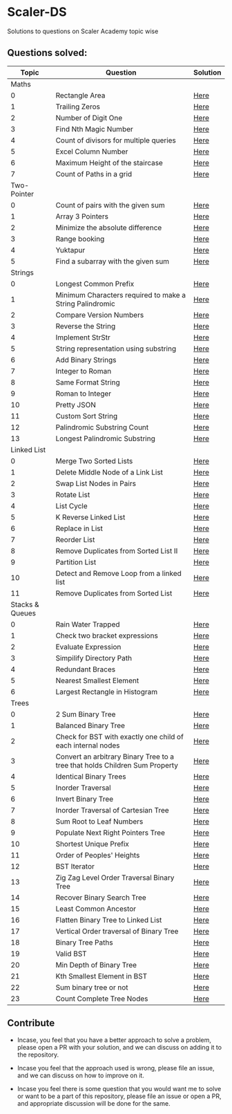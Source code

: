 # Scaler-DS
Solutions to questions on Scaler Academy topic wise

## Questions solved:

| Topic | Question | Solution |
| ----- | -------- | -------- |
| Maths |||
|0| Rectangle Area | [Here](/Codes/Maths/Rectange-Area.cpp) |
|1| Trailing Zeros | [Here](/Codes/Maths/Trailing-Zeros.cpp) |
|2| Number of Digit One | [Here](/Codes/Maths/Number-Of-Digit-One.cpp) |
|3| Find Nth Magic Number| [Here](/Codes/Maths/Find-Nth-Magic-Number.cpp)|
|4| Count of divisors for multiple queries| [Here](/Codes/Maths/Count-Of-Divisors-For-Multiple-Queries.cpp)|
|5| Excel Column Number |[Here](/Codes/Maths/Excel-Column-Number.cpp) |
|6| Maximum Height of the staircase| [Here](/Codes/Maths/Maximum-Height-Of-The-Staircase.cpp)|
|7| Count of Paths in a grid | [Here](/Codes/Maths/Count-Of-Paths-In-A-Grid.cpp)|
| Two-Pointer|||
|0|  Count of pairs with the given sum | [Here](/Codes/Two-Pointer/Count-Of-Pairs-With-The-Given-Sum.cpp) |
|1| Array 3 Pointers | [Here](/Codes/Two-Pointer/Array-3-Pointers.cpp) |
|2| Minimize the absolute difference | [Here](/Codes/Two-Pointer/Minimize-The-Absolute-Difference.cpp) | 
|3| Range booking | [Here](/Codes/Two-Pointer/Range-Booking.cpp) | 
|4| Yuktapur | [Here](/Codes/Two-Pointer/Yuktapur.cpp) |
|5| Find a subarray with the given sum| [Here](/Codes/Find-Subarray-With-The-Given-Sum.cpp)|
|Strings|||
|0| Longest Common Prefix|[Here](/Codes/Strings/Longest-Common-Prefix.cpp) |
|1| Minimum Characters required to make a String Palindromic | [Here](/Codes/Strings/Minimum-Characters-Required-To-Make-A-String-Palindromic.cpp)|
|2| Compare Version Numbers |[Here](/Codes/Strings/Compare-Version-Numbers.cpp) |
|3| Reverse the String |[Here](/Codes/Strings/Reverse-The-String.cpp) |
|4| Implement StrStr | [Here](/Codes/Strings/Implement-StrStr.cpp)|
|5| String representation using substring | [Here](/Codes/Strings/String-Representation-Using-Its-Substring.cpp)|
|6| Add Binary Strings | [Here](/Codes/Strings/Add-Binary-Strings.cpp)|  
|7| Integer to Roman | [Here](/Codes/Strings/Integer-To-Roman.cpp)
|8| Same Format String | [Here](/Codes/Strings/Same-Format-String.cpp)|
|9| Roman to Integer | [Here](/Codes/Strings/Roman-To-Integer.cpp)|
|10| Pretty JSON| [Here](/Codes/Strings/Pretty-JSON.cpp)|
|11| Custom Sort String| [Here](/Codes/Strings/Custom-Sort-String.cpp)|
|12| Palindromic Substring Count| [Here](/Codes/Strings/Palindromic-Substring-Count.cpp)|
|13| Longest Palindromic Substring | [Here](/Codes/Strings/Longest-Palindromic-Substring.cpp)|
|Linked List|||
|0| Merge Two Sorted Lists|[Here](/Codes/Linked-List/Merge-Two-Sorted-Lists.cpp)|
|1| Delete Middle Node of a Link List|[Here](/Codes/Linked-List/Delete-Middle-Node-Of-A-Linked-List.cpp)|
|2| Swap List Nodes in Pairs|[Here](/Codes/Linked-List/Swap-List-Nodes-In-Pairs.cpp)|
|3| Rotate List|[Here](/Codes/Linked-List/Rotate-List.cpp)|
|4| List Cycle|[Here](/Codes/Linked-List/List-Cycle.cpp)|
|5| K Reverse Linked List|[Here](/Codes/Linked-List/K-Reverse-Linked-List.cpp)|
|6| Replace in List|[Here](/Codes/Linked-List/Replace-In-List.cpp)|
|7| Reorder List| [Here](/Codes/Linked-List/Reorder-List.cpp)|
|8| Remove Duplicates from Sorted List II|[Here](/Codes/Linked-List/Remove-Duplicates-From-Sorted-List-II.cpp)|
|9| Partition List|[Here](/Codes/Linked-List/Partition-List.cpp)|
|10| Detect and Remove Loop from a linked list |[Here](/Codes/Linked-List/Detect-And-Remove-Loop-From-A-Linked-List.cpp)|
|11| Remove Duplicates from Sorted List |[Here](/Codes/Linked-List/Remove-Duplicates-From-Sorted-List.cpp)|
|Stacks & Queues|||
|0| Rain Water Trapped | [Here](/Codes/Stacks-And-Queues/Rain-Water-Trapped.cpp)|
|1| Check two bracket expressions | [Here](/Codes/Stacks-And-Queues/Check-Two-Bracket-Expressions.cpp)|
|2| Evaluate Expression | [Here](/Codes/Stacks-And-Queues/Evaluate-Expression.cpp)|
|3| Simpilify Directory Path | [Here](/Codes/Stacks-And-Queues/Simplify-Directory-Path.cpp)|
|4| Redundant Braces | [Here](/Codes/Stacks-And-Queues/Redundant-Braces.cpp)|
|5| Nearest Smallest Element | [Here](/Codes/Stacks-And-Queues/Nearest-Small-Element.cpp)|
|6| Largest Rectangle in Histogram | [Here](/Codes/Stacks-And-Queues/Largest-Rectangle-In-Histogram.cpp)|
| Trees |||
|0| 2 Sum Binary Tree | [Here](/Codes/Trees/2-Sum-Binary-Tree.cpp) | 
|1| Balanced Binary Tree | [Here](/Codes/Trees/Balanced-Binary-Tree.cpp) | 
|2| Check for BST with exactly one child of each internal nodes | [Here](/Codes/Trees/Check-for-BST-with-exactly-one-child-of-each-internal-nodes.cpp) |
|3| Convert an arbitrary Binary Tree to a tree that holds Children Sum Property | [Here](/Codes/Trees/Convert-an-arbitrary-Binary-Tree-to-a-tree-that-holds-Children-Sum-Property.cpp) | 
|4| Identical Binary Trees| [Here](/Codes/Trees/Identical-Binary-Trees.cpp) |
|5| Inorder Traversal | [Here](/Codes/Trees/Inorder-Traversal.cpp) |
|6| Invert Binary Tree | [Here](/Codes/Trees/Invert-Binary-Tree.cpp) |
|7| Inorder Traversal of Cartesian Tree | [Here](Codes/Trees/Inorder-Traversal-Of-Cartesian-Tree.cpp) |
|8| Sum Root to Leaf Numbers | [Here](Codes/Trees/Sum-Root-To-Leaf-Numbers.cpp) | 
|9| Populate Next Right Pointers Tree | [Here](/Codes/Trees/Populate-Next-Right-Pointers-Tree.cpp) |  
|10| Shortest Unique Prefix | [Here](/Codes/Trees/Shortest-Unique-Prefix.cpp) |
|11| Order of Peoples' Heights | [Here](/Codes/Trees/Order-Of-Peoples-Heights.cpp)|
|12| BST Iterator | [Here](/Codes/Trees/BST-Iterator.cpp)|
|13| Zig Zag Level Order Traversal Binary Tree | [Here](/Codes/Trees/Zig-Zag-Level-Order-Traversal-BT.cpp)
|14| Recover Binary Search Tree | [Here](/Codes/Trees/Recover-Binary-Search-Tree.cpp)|
|15| Least Common Ancestor | [Here](/Codes/Trees/Least-Common-Ancestor.cpp) |
|16| Flatten Binary Tree to Linked List | [Here](/Codes/Trees/Flatten-Binary-Tree-To-Linked-List.cpp)| 
|17| Vertical Order traversal of Binary Tree | [Here](/Codes/Trees/Vertical-Order-Traversal-Of-Binary-Tree.cpp)|
|18| Binary Tree Paths | [Here](/Codes/Trees/Binary-Tree-Paths.cpp)|
|19| Valid BST |[Here](/Codes/Trees/Valid-BST.cpp)|
|20| Min Depth of Binary Tree|[Here](/Codes/Trees/Min-Depth-Binary-Tree.cpp)|
|21| Kth Smallest Element in BST|[Here](/Codes/Trees/Kth-Smallest-Element-BST.cpp)|
|22| Sum binary tree or not|[Here](/Codes/Trees/Sum-Binary-Tree-Or-Not.cpp)|
|23| Count Complete Tree Nodes|[Here](/Codes/Trees/Count-Complete-Tree-Nodes.cpp)|



## Contribute

* Incase, you feel that you have a better approach to solve a problem, please open a PR with your solution, and we can discuss on adding it to the repository. 

* Incase you feel that the approach used is wrong, please file an issue, and we can discuss on how to improve on it.

* Incase you feel there is some question that you would want me to solve or want to be a part of this repository, please file an issue or open a PR, and appropriate discussion will be done for the same.
